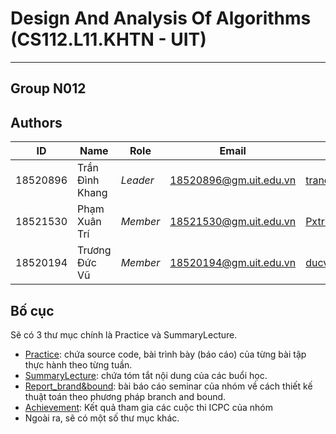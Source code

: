 # Design And Analysis Of Algorithms (CS112.L11.KHTN - UIT)
----
## Group N012
## Authors
ID | Name | Role | Email| Git|
--- | --- | --- | --- | ---
18520896 | Trần Đình Khang | *Leader* | 18520896@gm.uit.edu.vn| [trandinhkhang0279](https://github.com/trandinhkhang0279)
18521530 | Phạm Xuân Trí | *Member* | 18521530@gm.uit.edu.vn| [Pxtri2156](https://github.com/Pxtri2156)
18520194 | Trương Đức Vũ | *Member* | 18520194@gm.uit.edu.vn| [ducvuuit](https://github.com/ducvuuit)

## Bố cục

Sẽ có 3 thư mục chính là Practice và SummaryLecture.
- [Practice](https://github.com/trandinhkhang0279/CS112.L11.KHTN/tree/master/Practice): chứa source code, bài trình bày (báo cáo) của từng bài tập thực hành theo từng tuần.
- [SummaryLecture](https://github.com/trandinhkhang0279/CS112.L11.KHTN/tree/master/SummaryLecture): chứa tóm tắt nội dung của các buổi học.
- [Report_brand&bound](https://github.com/trandinhkhang0279/CS112.L11.KHTN/tree/master/Report_brand%26bound): bài báo cáo seminar của nhóm về cách thiết kế thuật toán theo phương pháp branch and bound.
- [Achievement](https://github.com/trandinhkhang0279/CS112.L11.KHTN/tree/master/Achievement): Kết quả tham gia các cuộc thi ICPC của nhóm
- Ngoài ra, sẽ có một số thư mục khác.